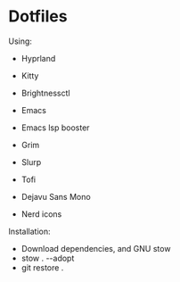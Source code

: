 # Dotfiles

Using:
- Hyprland
- Kitty
- Brightnessctl
- Emacs
- Emacs lsp booster
- Grim
- Slurp
- Tofi

- Dejavu Sans Mono
- Nerd icons

Installation:
- Download dependencies, and GNU stow
- stow . --adopt
- git restore .
